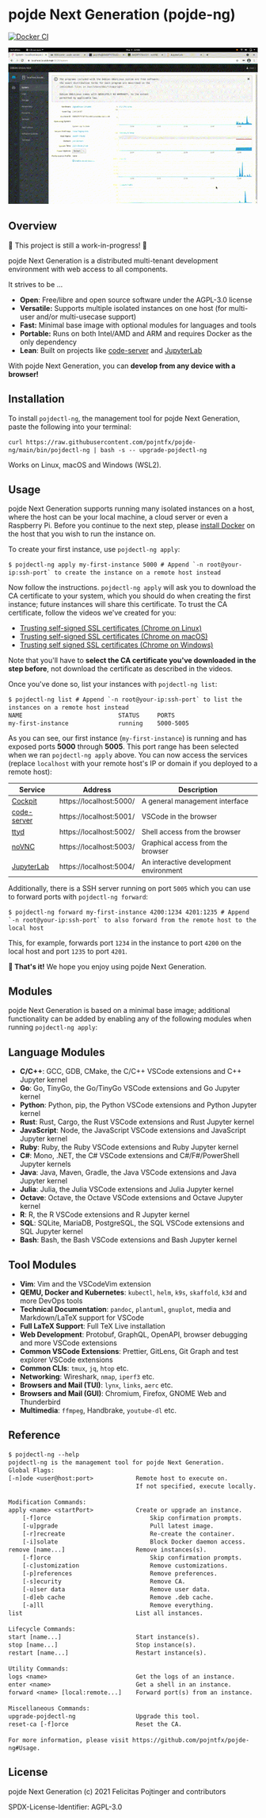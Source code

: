 # pojde Next Generation (pojde-ng)

[![Docker CI](https://github.com/pojntfx/pojde-ng/actions/workflows/docker.yaml/badge.svg)](https://github.com/pojntfx/pojde-ng/actions/workflows/docker.yaml)

![Demo Video](./assets/demo.gif)

## Overview

🚧 This project is still a work-in-progress! 🚧

pojde Next Generation is a distributed multi-tenant development environment with web access to all components.

It strives to be ...

- **Open**: Free/libre and open source software under the AGPL-3.0 license
- **Versatile:** Supports multiple isolated instances on one host (for multi-user and/or multi-usecase support)
- **Fast:** Minimal base image with optional modules for languages and tools
- **Portable:** Runs on both Intel/AMD and ARM and requires Docker as the only dependency
- **Lean**: Built on projects like [code-server](https://github.com/cdr/code-server) and [JupyterLab](http://jupyterlab.io/)

With pojde Next Generation, you can **develop from any device with a browser!**

## Installation

To install `pojdectl-ng`, the management tool for pojde Next Generation, paste the following into your terminal:

```shell
curl https://raw.githubusercontent.com/pojntfx/pojde-ng/main/bin/pojdectl-ng | bash -s -- upgrade-pojdectl-ng
```

Works on Linux, macOS and Windows (WSL2).

## Usage

pojde Next Generation supports running many isolated instances on a host, where the host can be your local machine, a cloud server or even a Raspberry Pi. Before you continue to the next step, please [install Docker](https://docs.docker.com/get-docker/) on the host that you wish to run the instance on.

To create your first instance, use `pojdectl-ng apply`:

```shell
$ pojdectl-ng apply my-first-instance 5000 # Append `-n root@your-ip:ssh-port` to create the instance on a remote host instead
```

Now follow the instructions. `pojdectl-ng apply` will ask you to download the CA certificate to your system, which you should do when creating the first instance; future instances will share this certificate. To trust the CA certificate, follow the videos we've created for you:

- [Trusting self-signed SSL certificates (Chrome on Linux)](https://www.youtube.com/watch?v=byFN8vH2SaM)
- [Trusting self-signed SSL certificates (Chrome on macOS)](https://www.youtube.com/watch?v=_PJc7RcMnw8)
- [Trusting self signed SSL certificates (Chrome on Windows)](https://www.youtube.com/watch?v=gyQ9IIxE3vc)

Note that you'll have to **select the CA certificate you've downloaded in the step before**, not download the certificate as described in the videos.

Once you've done so, list your instances with `pojdectl-ng list`:

```shell
$ pojdectl-ng list # Append `-n root@your-ip:ssh-port` to list the instances on a remote host instead
NAME                           STATUS     PORTS
my-first-instance              running    5000-5005
```

As you can see, our first instance (`my-first-instance`) is running and has exposed ports **5000** through **5005**. This port range has been selected when we ran `pojdectl-ng apply` above. You can now access the services (replace `localhost` with your remote host's IP or domain if you deployed to a remote host):

| Service                                           | Address                 | Description                            |
| ------------------------------------------------- | ----------------------- | -------------------------------------- |
| [Cockpit](https://cockpit-project.org/)           | https://localhost:5000/ | A general management interface         |
| [code-server](https://github.com/cdr/code-server) | https://localhost:5001/ | VSCode in the browser                  |
| [ttyd](https://tsl0922.github.io/ttyd/)           | https://localhost:5002/ | Shell access from the browser          |
| [noVNC](https://novnc.com/info.html)              | https://localhost:5003/ | Graphical access from the browser      |
| [JupyterLab](http://jupyterlab.io/)               | https://localhost:5004/ | An interactive development environment |

Additionally, there is a SSH server running on port `5005` which you can use to forward ports with `pojdectl-ng forward`:

```shell
$ pojdectl-ng forward my-first-instance 4200:1234 4201:1235 # Append `-n root@your-ip:ssh-port` to also forward from the remote host to the local host
```

This, for example, forwards port `1234` in the instance to port `4200` on the local host and port `1235` to port `4201`.

**🚀 That's it!** We hope you enjoy using pojde Next Generation.

## Modules

pojde Next Generation is based on a minimal base image; additional functionality can be added by enabling any of the following modules when running `pojdectl-ng apply`:

## Language Modules

- **C/C++**: GCC, GDB, CMake, the C/C++ VSCode extensions and C++ Jupyter kernel
- **Go**: Go, TinyGo, the Go/TinyGo VSCode extensions and Go Jupyter kernel
- **Python**: Python, pip, the Python VSCode extensions and Python Jupyter kernel
- **Rust**: Rust, Cargo, the Rust VSCode extensions and Rust Jupyter kernel
- **JavaScript**: Node, the JavaScript VSCode extensions and JavaScript Jupyter kernel
- **Ruby**: Ruby, the Ruby VSCode extensions and Ruby Jupyter kernel
- **C#**: Mono, .NET, the C# VSCode extensions and C#/F#/PowerShell Jupyter kernels
- **Java**: Java, Maven, Gradle, the Java VSCode extensions and Java Jupyter kernel
- **Julia**: Julia, the Julia VSCode extensions and Julia Jupyter kernel
- **Octave**: Octave, the Octave VSCode extensions and Octave Jupyter kernel
- **R**: R, the R VSCode extensions and R Jupyter kernel
- **SQL**: SQLite, MariaDB, PostgreSQL, the SQL VSCode extensions and SQL Jupyter kernel
- **Bash**: Bash, the Bash VSCode extensions and Bash Jupyter kernel

## Tool Modules

- **Vim**: Vim and the VSCodeVim extension
- **QEMU, Docker and Kubernetes**: `kubectl`, `helm`, `k9s`, `skaffold`, `k3d` and more DevOps tools
- **Technical Documentation**: `pandoc`, `plantuml`, `gnuplot`, media and Markdown/LaTeX support for VSCode
- **Full LaTeX Support**: Full TeX Live installation
- **Web Development**: Protobuf, GraphQL, OpenAPI, browser debugging and more VSCode extensions
- **Common VSCode Extensions**: Prettier, GitLens, Git Graph and test explorer VSCode extensions
- **Common CLIs**: `tmux`, `jq`, `htop` etc.
- **Networking**: Wireshark, `nmap`, `iperf3` etc.
- **Browsers and Mail (TUI)**: `lynx`, `links`, `aerc` etc.
- **Browsers and Mail (GUI)**: Chromium, Firefox, GNOME Web and Thunderbird
- **Multimedia**: `ffmpeg`, Handbrake, `youtube-dl` etc.

## Reference

```shell
$ pojdectl-ng --help
pojdectl-ng is the management tool for pojde Next Generation.
Global Flags:
[-n]ode <user@host:port>            Remote host to execute on.
                                    If not specified, execute locally.

Modification Commands:
apply <name> <startPort>            Create or upgrade an instance.
    [-f]orce                            Skip confirmation prompts.
    [-u]pgrade                          Pull latest image.
    [-r]recreate                        Re-create the container.
    [-i]solate                          Block Docker daemon access.
remove [name...]                    Remove instances(s).
    [-f]orce                            Skip confirmation prompts.
    [-c]ustomization                    Remove customizations.
    [-p]references                      Remove preferences.
    [-s]ecurity                         Remove CA.
    [-u]ser data                        Remove user data.
    [-d]eb cache                        Remove .deb cache.
    [-a]ll                              Remove everything.
list                                List all instances.

Lifecycle Commands:
start [name...]                     Start instance(s).
stop [name...]                      Stop instance(s).
restart [name...]                   Restart instance(s).

Utility Commands:
logs <name>                         Get the logs of an instance.
enter <name>                        Get a shell in an instance.
forward <name> [local:remote...]    Forward port(s) from an instance.

Miscellaneous Commands:
upgrade-pojdectl-ng                 Upgrade this tool.
reset-ca [-f]orce                   Reset the CA.

For more information, please visit https://github.com/pojntfx/pojde-ng#Usage.
```

## License

pojde Next Generation (c) 2021 Felicitas Pojtinger and contributors

SPDX-License-Identifier: AGPL-3.0
